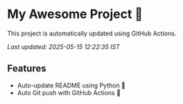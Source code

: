 # My Awesome Project 🚀

This project is automatically updated using GitHub Actions.

_Last updated: 2025-05-15 12:22:35 IST_

## Features
- Auto-update README using Python 🐍
- Auto Git push with GitHub Actions 🤖

